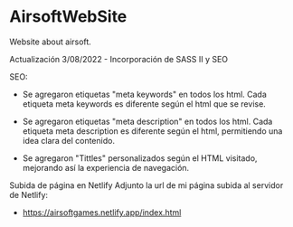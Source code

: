 # AirsoftWebSite
Website about airsoft.

Actualización 3/08/2022 - Incorporación de SASS II y SEO

SEO: 

- Se agregaron etiquetas "meta keywords" en todos los html. Cada etiqueta meta keywords es diferente según el html que se revise.

- Se agregaron etiquetas "meta description" en todos los html. Cada etiqueta meta description es diferente según el html, permitiendo una idea clara del contenido.

- Se agregaron "Tittles" personalizados según el HTML visitado, mejorando así la experiencia de navegación.

Subida de página en Netlify
Adjunto la url de mi página subida al servidor de Netlify:

- https://airsoftgames.netlify.app/index.html
